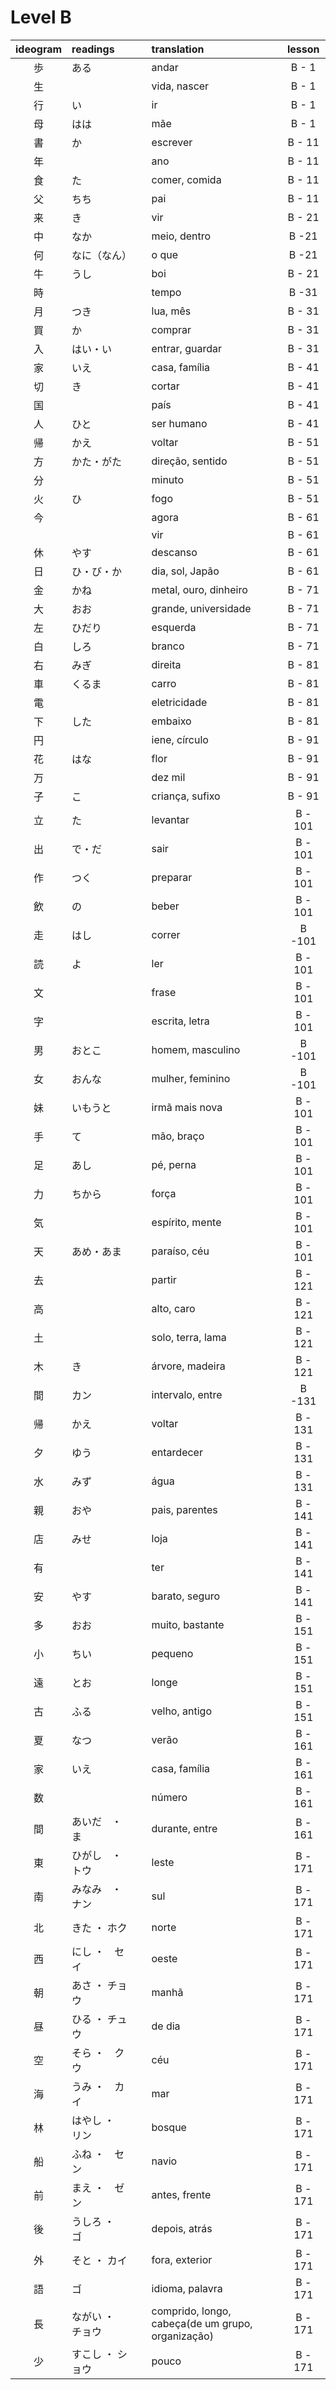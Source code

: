 # Level B

| ideogram | readings |  | translation | lesson |
|:---:|:---|:---|:---|:---:|
| 歩 | ある | | andar | B - 1|
| 生 |  |  | vida, nascer | B - 1|
| 行 | い |  | ir | B - 1 |
| 母 | はは |  | mãe | B - 1 |
| 書 | か |  | escrever | B - 11 |
| 年 |  |  |ano | B - 11 |
| 食 | た |  | comer, comida | B - 11 |
| 父 | ちち |  | pai | B - 11 |
| 来 | き |  | vir | B - 21 |
| 中 | なか |  | meio, dentro | B -21 |
| 何 | なに（なん）|  | o que | B -21 |
| 牛 | うし |  | boi | B - 21 |
| 時 | |  | tempo | B -31 |	
| 月 | つき |  | lua, mês | B - 31 |
| 買 | か |  | comprar | B - 31 |
| 入 | はい・い |  | entrar, guardar | B - 31 |
| 家 | いえ |  | casa, família | B - 41 |
| 切 | き |  | cortar | B - 41 |
| 国 | |  | país | B - 41 |
| 人 | ひと |  | ser humano | B - 41 |
| 帰 | かえ |  | voltar | B - 51 |
| 方 | かた・がた |  | direção, sentido | B - 51 |
| 分 |  |  | minuto | B - 51 |
| 火 | ひ |  | fogo | B - 51
| 今 |  |  | agora | B - 61 |
|  |  |  | vir | B - 61 |	
| 休 | やす |  | descanso | B -  61 |
| 日 | ひ・び・か |  | dia, sol, Japão | B - 61 |
| 金 | かね |  | metal, ouro, dinheiro | B - 71 |
| 大 | おお |  | grande, universidade | B - 71 |
| 左 | ひだり |  | esquerda | B - 71 |
| 白 | しろ |  | branco | B - 71 |
| 右 | みぎ |  | direita | B - 81 |
| 車 | くるま |  | carro | B - 81 |
| 電 |  |  | eletricidade | B - 81 |	
| 下 | した |  | embaixo | B - 81 |
| 円 |  |  | iene, círculo | B - 91 |	
| 花 | はな |  | flor | B - 91 |
| 万 |  |  | dez mil | B - 91 |
| 子 | こ |  | criança, sufixo | B - 91 |
| 立 | た |  | levantar | B - 101 |
| 出 | で・だ |  | sair | B - 101 |
| 作 | つく |  | preparar | B - 101 |
| 飲 | の |  | beber | B - 101 |
| 走 | はし |  | correr | B -101 |
| 読 | よ |  | ler | B - 101 |
| 文 |  |  | frase | B - 101 |
| 字 |  |  | escrita, letra | B - 101 |	
| 男 | おとこ |  | homem, masculino | B -101 |
| 女 | おんな |  | mulher, feminino | B -101 |
| 妹 | いもうと |  | irmã mais nova | B - 101 |
| 手 | て |  | mão, braço | B - 101 |
| 足 | あし |  | pé, perna | B - 101 | 
| 力 | ちから |  | força | B - 101 |
| 気 |  |  | espírito, mente | B - 101 |	
| 天 | あめ・あま | | paraíso, céu | B - 101 |
| 去 |  |  | partir | B - 121 |	
| 高 |  |  | alto, caro | B - 121 |	
| 土 |  |  | solo, terra, lama | B - 121 |
| 木 | き |  | árvore, madeira | B - 121 |
| 間 | カン |  | intervalo, entre | B -131 |
| 帰 | かえ |  | voltar | B - 131 |
| 夕 | ゆう |  | entardecer | B - 131 |
| 水 | みず　|  | água | B - 131 |
| 親 | おや |  | pais, parentes | B - 141 |
| 店 | みせ |  | loja | B - 141 |
| 有 |  |  | ter | B - 141 |
| 安 | やす |  | barato, seguro | B - 141 |
| 多 | おお |  | muito, bastante | B - 151 |
| 小 | ちい |  | pequeno | B - 151 |
| 遠 | とお |  | longe | B - 151 |
| 古 | ふる |  | velho, antigo | B - 151 |
| 夏 | なつ |  | verão | B - 161 |
| 家 | いえ |  | casa, família | B - 161 |
| 数 |  |  | número | B - 161 |
| 間 | あいだ　・　ま|  | durante, entre | B - 161 |
| 東 |ひがし　・　トウ |  | leste | B - 171 |
| 南 | みなみ　・ ナン　|  | sul | B - 171 |
| 北 | きた ・ ホク |  | norte | B - 171 |
| 西 | にし ・　セイ　|  | oeste | B - 171 |
| 朝 | あさ ・ チョウ |  | manhã | B - 171 |
| 昼 | ひる ・ チュウ |  | de dia | B - 171 |
| 空 | そら ・　クウ　|  | céu | B - 171 |
| 海 | うみ ・　カイ　|  | mar | B - 171 |
| 林 | はやし ・　リン　|  | bosque | B - 171 |
| 船 | ふね  ・　セン　|  | navio | B - 171 |
| 前 | まえ ・　ゼン　|  | antes, frente | B - 171 |
| 後 | うしろ ・　ゴ　|  | depois, atrás | B - 171 |
| 外 | そと ・ カイ　|  | fora, exterior | B - 171 |
| 語 | ゴ |  | idioma, palavra | B - 171 |
| 長 | ながい ・　チョウ　|  | comprido, longo, cabeça(de um grupo, organização) | B - 171 |
| 少 | すこし ・ ショウ　|  | pouco | B - 171 |